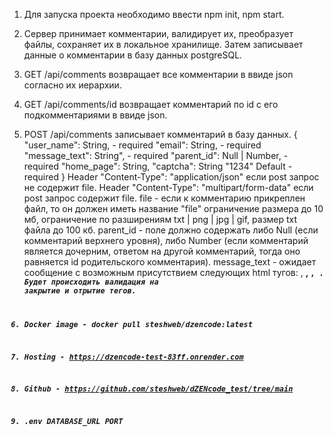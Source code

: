 1. Для запуска проекта необходимо ввести npm init, npm start.
2. Сервер принимает комментарии, валидирует их, преобразует файлы, сохраняет их в локальное хранилище. Затем записывает данные о комментарии в базу данных postgreSQL.
3. GET /api/comments возвращает все комментарии в ввиде json согласно их иерархии.
4. GET /api/comments/id возвращает комментарий по id c его подкомментариями в ввиде json.
5. POST /api/comments записывает комментарий в базу данных. 
{
    "user_name": String, - required
    "email": String, - required
    "message_text": String", - required
    "parent_id": Null | Number, - required
    "home_page": String,
    "captcha": String "1234" Default - required
 }
 Header "Content-Type": "application/json" если post запрос не содержит file.
 Header "Content-Type": "multipart/form-data" если post запрос содержит file.
 file - если к комментарию прикреплен файл, то он должен иметь название "file"
 ограничение размера до 10 мб, ограничение по разширениям txt | png | jpg | gif, размер txt файла до 100 кб.
 parent_id - поле должно содержать либо Null (если комментарий верхнего уровня), либо Number (если комментарий является    дочерним, ответом на другой комментарий, тогда оно равняется id родительского комментария).
 message_text - ожидает сообщение с возможным присутствием следующих html тугов: <a>, <strong>, <code>, <i>. Будет происходить валидация на закрытие и отрытие тегов. 

6. Docker image - docker pull steshweb/dzencode:latest
7. Hosting - https://dzencode-test-83ff.onrender.com
8. Github - https://github.com/steshweb/dZENcode_test/tree/main
9. .env 
DATABASE_URL
PORT
